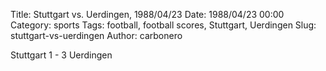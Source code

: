 Title: Stuttgart vs. Uerdingen, 1988/04/23
Date: 1988/04/23 00:00
Category: sports
Tags: football, football scores, Stuttgart, Uerdingen
Slug: stuttgart-vs-uerdingen
Author: carbonero


Stuttgart 1 - 3 Uerdingen
